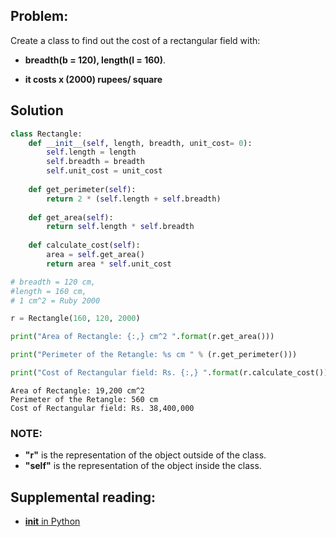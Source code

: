 ## Problem:

Create a class to find out the cost of a rectangular field with:
- **breadth(b = 120), length(l = 160)**.

- **it costs x (2000) rupees/ square**

## Solution




```python
class Rectangle:
    def __init__(self, length, breadth, unit_cost= 0):
        self.length = length
        self.breadth = breadth
        self.unit_cost = unit_cost
        
    def get_perimeter(self):
        return 2 * (self.length + self.breadth)
    
    def get_area(self):
        return self.length * self.breadth
    
    def calculate_cost(self):
        area = self.get_area()
        return area * self.unit_cost
```


```python
# breadth = 120 cm, 
#length = 160 cm, 
# 1 cm^2 = Ruby 2000

r = Rectangle(160, 120, 2000)

print("Area of Rectangle: {:,} cm^2 ".format(r.get_area()))

print("Perimeter of the Retangle: %s cm " % (r.get_perimeter()))

print("Cost of Rectangular field: Rs. {:,} ".format(r.calculate_cost()))
```

    Area of Rectangle: 19,200 cm^2 
    Perimeter of the Retangle: 560 cm 
    Cost of Rectangular field: Rs. 38,400,000 

### NOTE:
- **"r"** is the representation of the object outside of the class.
- **"self"** is the representation of the object inside  the class.


## Supplemental reading:

- [__init__ in Python](https://www.geeksforgeeks.org/__init__-in-python/)

